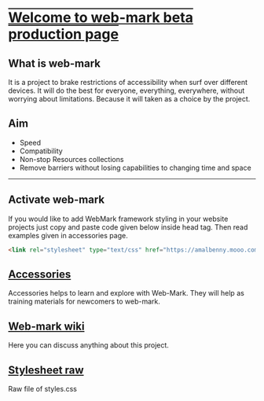 <h1 style="text-decoration: underline overline;"> Welcome to web-mark beta production page</h1>

## What is web-mark
It is a project to brake restrictions of accessibility when surf over different devices.
 It will do the best for everyone, everything, everywhere, without worrying about limitations.
 Because it will taken as a choice by the project.

## Aim
- Speed
- Compatibility
- Non-stop Resources collections
- Remove barriers without losing capabilities to changing time and space
<hr/>

## Activate web-mark
If you would like to add WebMark framework styling in your website projects just copy and paste code given below inside head tag. Then read examples given in accessories page. 
```markdown
<link rel="stylesheet" type="text/css" href="https://amalbenny.mooo.com/wm/beta.css">
```

## <a href="accessories/">Accessories</a>
Accessories helps to learn and explore with Web-Mark. They will help as training materials for newcomers to web-mark.



## <a href="https://github.com/amalbenny/web-mark/wiki">Web-mark wiki</a>
Here you can discuss anything about this project.

## <a href="https://github.com/amalbenny/web-mark/blob/main/stylesheet.css">Stylesheet raw</a>
Raw file of styles.css
